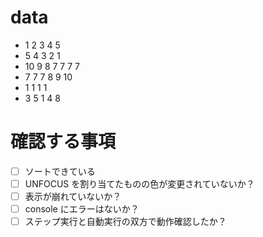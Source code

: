 # data
- 1 2 3 4 5
- 5 4 3 2 1
- 10 9 8 7 7 7 7
- 7 7 7 8 9 10
- 1 1 1 1
- 3 5 1 4 8

# 確認する事項
- [ ] ソートできている
- [ ] UNFOCUS を割り当てたものの色が変更されていないか？
- [ ] 表示が崩れていないか？
- [ ] console にエラーはないか？
- [ ] ステップ実行と自動実行の双方で動作確認したか？
